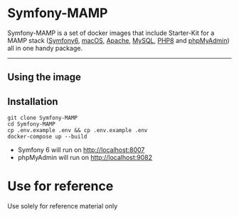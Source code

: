 # Symfony-MAMP

Symfony-MAMP is a set of docker images that include Starter-Kit for a MAMP stack ([Symfony6](https://symfony.com/),
[macOS](https://www.apple.com/macos/monterey/), 
[Apache](https://www.apache.org/), 
[MySQL](https://www.mysql.com/), 
[PHP8](https://www.php.net/) and 
[phpMyAdmin](https://www.phpmyadmin.net/)) all in one handy package.

---
## Using the image

## Installation

```shell
git clone Symfony-MAMP
cd Symfony-MAMP
cp .env.example .env && cp .env.example .env
docker-compose up --build
```

- Symfony 6 will run on [http://localhost:8007](http://localhost:8007)
- phpMyAdmin will run on [http://localhost:9082](http://localhost:9082)

# Use for reference

Use solely for reference material only
